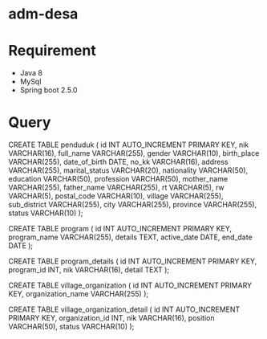 # adm-desa

# Requirement
- Java 8
- MySql
- Spring boot 2.5.0

# Query
CREATE TABLE penduduk (
  id INT AUTO_INCREMENT PRIMARY KEY,
  nik VARCHAR(16),
  full_name VARCHAR(255),
  gender VARCHAR(10),
  birth_place VARCHAR(255),
  date_of_birth DATE,
  no_kk VARCHAR(16),
  address VARCHAR(255),
  marital_status VARCHAR(20),
  nationality VARCHAR(50),
  education VARCHAR(50),
  profession VARCHAR(50),
  mother_name VARCHAR(255),
  father_name VARCHAR(255),
  rt VARCHAR(5),
  rw VARCHAR(5),
  postal_code VARCHAR(10),
  village VARCHAR(255),
  sub_district VARCHAR(255),
  city VARCHAR(255),
  province VARCHAR(255),
  status VARCHAR(10)
);

CREATE TABLE program (
  id INT AUTO_INCREMENT PRIMARY KEY,
  program_name VARCHAR(255),
  details TEXT,
  active_date DATE,
  end_date DATE
);

CREATE TABLE program_details (
  id INT AUTO_INCREMENT PRIMARY KEY,
  program_id INT,
  nik VARCHAR(16),
  detail TEXT
);

CREATE TABLE village_organization (
  id INT AUTO_INCREMENT PRIMARY KEY,
  organization_name VARCHAR(255)
);

CREATE TABLE village_organization_detail (
  id INT AUTO_INCREMENT PRIMARY KEY,
  organization_id INT,
  nik VARCHAR(16),
  position VARCHAR(50),
  status VARCHAR(10)
);
